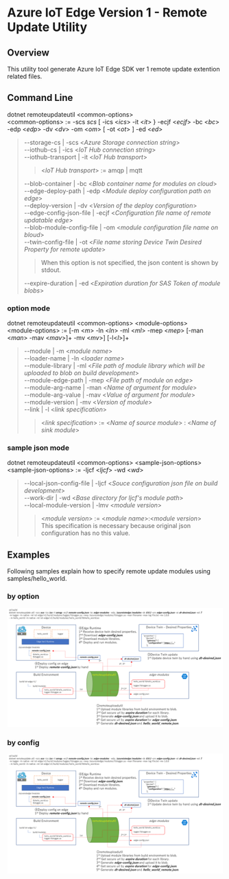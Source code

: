 # Azure IoT Edge Version 1 - Remote Update Utility 
## Overview 
This utility tool generate Azure IoT Edge SDK ver 1 remote update extention related files. 
 
## Command Line 
dotnet remoteupdateutil \<common-options>  
\<common-options> := -scs *scs* [ -ics <*ics*> -it <*it*> } -ecjf <*ecjf*> -bc <*bc*> -edp <*edp*> -dv <*dv*> -om <*om*> [ -ot <*ot*> ] -ed <*ed*>  
> --storage-cs | -scs <*Azure Storage connection string*>  
> --iothub-cs | -ics <*IoT Hub connection string*>  
> --iothub-transport | -it <*IoT Hub transport*>  
> > <*IoT Hub transport*> := amqp | mqtt  
>  
> --blob-container | -bc <*Blob container name for modules on cloud*>  
> --edge-deploy-path | -edp <*Module deploy configuration path on edge*>  
> --deploy-version | -dv <*Version of the deploy configuration*>  
> --edge-config-json-file | -ecjf <*Configuration file name of remote updatable edge*>  
> --blob-module-config-file | -om <*module configuration file name on bloud*>  
> --twin-config-file | -ot <*File name storing Device Twin Desired Property for remote update*>  
> >    When this option is not specified, the json content is shown by stdout.  
>
> --expire-duration | -ed <*Expiration duration for SAS Token of module blobs*>  

### option mode 
dotnet remoteupdateutil \<common-options> \<module-options>  
\<module-options> := [-m <*m*> -ln <*ln*> -ml <*ml*> -mep <*mep*> [-man <*man*> -mav <*mav*>]+ -mv <*mv*>] [-l<*l*>]+  
> --module | -m <*module name*>  
> --loader-name | -ln <*loader name*>  
> --module-library | -ml <*File path of module library which will be uploaded to blob on build development*>  
> --module-edge-path | -mep <*File path of module on edge*>  
> --module-arg-name | -man <*Name of argument for module*>  
> --module-arg-value | -mav <*Value of argument for module*>  
> --module-version | -mv <*Version of module*>  
> --link | -l <*link specification*>  
> >    <*link specification*> := <*Name of source module*> : <*Name of sink module*> 

### sample json mode 
dotnet remoteupdateutil \<common-options> \<sample-json-options>  
\<sample-json-options> := -ljcf <*ljcf*> -wd <*wd*>  
> --local-json-config-file | -ljcf <*Souce configuration json file on build development*>  
> --work-dir | -wd <*Base directory for ljcf's module path*>  
> --local-module-version | -lmv <*module version*>  
> >    <*module version*> := <*module name*>:<*module version*>  
> >    This specification is necessary because original json configuration has no this value.  
  
## Examples 
Following samples explain how to specify remote update modules using samples/hello_world.  
### by option 
![ExampleOfOption](images/RemoteUpdateUtilOption.png)

### by config 
![ExampleOfOption](images/RemoteUpdateUtilOption.png)
